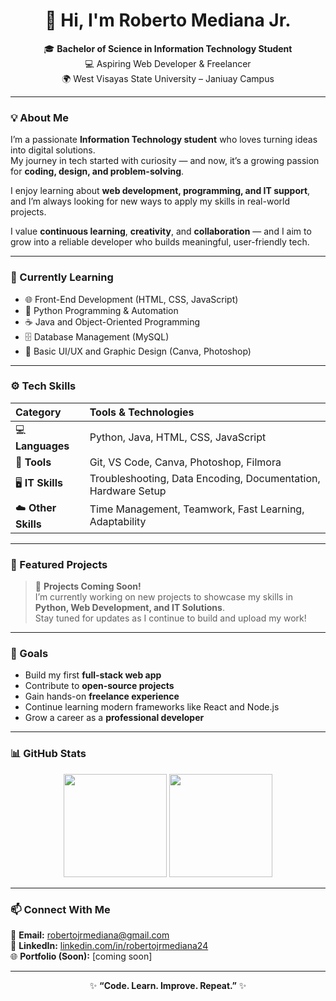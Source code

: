 <!-- 👋 GITHUB PROFILE README FOR ROBERTO MEDIANA JR. -->

<h1 align="center">👋 Hi, I'm Roberto Mediana Jr.</h1>

<p align="center">
  🎓 <b>Bachelor of Science in Information Technology Student</b><br>
  💻 Aspiring Web Developer & Freelancer<br>
  🌍 West Visayas State University – Janiuay Campus
</p>

---

### 💡 About Me  
I’m a passionate **Information Technology student** who loves turning ideas into digital solutions.  
My journey in tech started with curiosity — and now, it’s a growing passion for **coding, design, and problem-solving**.  

I enjoy learning about **web development, programming, and IT support**, and I’m always looking for new ways to apply my skills in real-world projects.  

I value **continuous learning**, **creativity**, and **collaboration** — and I aim to grow into a reliable developer who builds meaningful, user-friendly tech.

---

### 🧠 Currently Learning
- 🌐 Front-End Development (HTML, CSS, JavaScript)  
- 🐍 Python Programming & Automation  
- ☕ Java and Object-Oriented Programming  
- 🗄️ Database Management (MySQL)  
- 🎨 Basic UI/UX and Graphic Design (Canva, Photoshop)

---

### ⚙️ Tech Skills
| Category | Tools & Technologies |
|:---------|:--------------------|
| 💻 **Languages** | Python, Java, HTML, CSS, JavaScript |
| 🧰 **Tools** | Git, VS Code, Canva, Photoshop, Filmora |
| 🖥️ **IT Skills** | Troubleshooting, Data Encoding, Documentation, Hardware Setup |
| ☁️ **Other Skills** | Time Management, Teamwork, Fast Learning, Adaptability |

---

### 💼 Featured Projects  

> 🚧 **Projects Coming Soon!**  
> I’m currently working on new projects to showcase my skills in **Python, Web Development, and IT Solutions**.  
> Stay tuned for updates as I continue to build and upload my work!  

---

### 🚀 Goals
- Build my first **full-stack web app**  
- Contribute to **open-source projects**  
- Gain hands-on **freelance experience**  
- Continue learning modern frameworks like React and Node.js  
- Grow a career as a **professional developer**

---

### 📊 GitHub Stats  

<p align="center">
  <img src="https://github-readme-stats.vercel.app/api?username=midddddiana24&show_icons=true&theme=tokyonight" height="165">
  <img src="https://github-readme-streak-stats.herokuapp.com/?user=midddddiana24&theme=tokyonight" height="165">
</p>

---

### 📫 Connect With Me  
📧 **Email:** [robertojrmediana@gmail.com](mailto:robertojrmediana@gmail.com)  
💼 **LinkedIn:** [linkedin.com/in/robertojrmediana24](www.linkedin.com/in/robertojrmediana24)  
🌐 **Portfolio (Soon):** [coming soon]  

---

<p align="center">✨ <b>“Code. Learn. Improve. Repeat.”</b> ✨</p>
